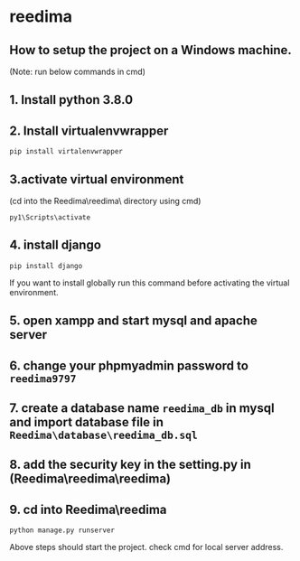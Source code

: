# reedima

## How to setup the project on a Windows machine.

(Note: run below commands in cmd)

## 1. Install python 3.8.0

## 2. Install virtualenvwrapper

```batch
pip install virtalenvwrapper
```

## 3.activate virtual environment

(cd into the Reedima\reedima\ directory using cmd)

```batch
py1\Scripts\activate
```

## 4. install django

```batch
pip install django
```

If you want to install globally run this command before activating the virtual environment.

## 5. open xampp and start mysql and apache server

## 6. change your phpmyadmin password to `reedima9797`

## 7. create a database name `reedima_db` in mysql and import database file in `Reedima\database\reedima_db.sql`

## 8. add the security key in the setting.py in (Reedima\reedima\reedima)

## 9. cd into Reedima\reedima

```batch
python manage.py runserver
```

Above steps should start the project. check cmd for local server address.